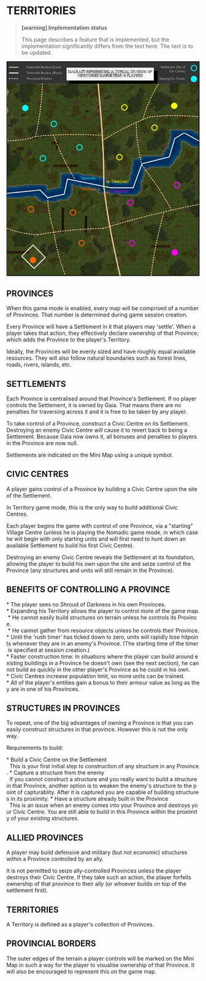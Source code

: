 TERRITORIES
===========

> **[warning] Implementation status**
>
> This page describes a feature that is implemented, but the implementation
> significantly differs from the text here. The text is to be updated.


![Territories3.jpg](territories/Territories3.jpg)

PROVINCES
---------

When this game mode is enabled, every map will be comprised of a number
of Provinces. That number is determined during game session creation.

Every Province will have a Settlement in it that players may 'settle'.
When a player takes that action, they effectively declare ownership of
that Province; which adds the Province to the player's Territory.

Ideally, the Provinces will be evenly sized and have roughly equal
available resources. They will also follow natural boundaries such as
forest lines, roads, rivers, islands, etc.

SETTLEMENTS
-----------

Each Province is centralised around that Province's Settlement. If no
player controls the Settlement, it is owned by Gaia. That means there
are no penalties for traversing across it and it is free to be taken by
any player.

To take control of a Province, construct a Civic Centre on its
Settlement. Destroying an enemy Civic Centre will cause it to revert
back to being a Settlement. Because Gaia now owns it, all bonuses and
penalties to players in the Province are now null.

Settlements are indicated on the Mini Map using a unique symbol.

CIVIC CENTRES
-------------

A player gains control of a Province by building a Civic Centre upon the
site of the Settlement.

In Territory game mode, this is the only way to build additional Civic
Centres.

Each player begins the game with control of one Province, via a
"starting" Village Centre (unless he is playing the Nomadic game mode,
in which case he will begin with only starting units and will first need
to hunt down an available Settlement to build his first Civic Centre).

Destroying an enemy Civic Centre reveals the Settlement at its
foundation, allowing the player to build his own upon the site and seize
control of the Province (any structures and units will still remain in
the Province).

BENEFITS OF CONTROLLING A PROVINCE
----------------------------------

* The player sees no Shroud of Darkness in his own Provinces.
* Expanding his Territory allows the player to control more of the game map.
 * He cannot easily build structures on terrain unless he controls its Province.
 * He cannot gather from resource objects unless he controls their Province.
* Until the 'rush timer' has ticked down to zero, units will rapidly lose hitpoints whenever they are in an enemy's Province. (The starting time of the timer is specified at session creation.)
* Faster construction time: In situations where the player can build around existing buildings in a Province he doesn't own (see the next section), he cannot build as quickly in the other player's Province as he could in his own.
* Civic Centres increase population limit, so more units can be trained.
* All of the player's entities gain a bonus to their armour value as long as they are in one of his Provinces.

STRUCTURES IN PROVINCES
-----------------------

To repeat, one of the big advantages of owning a Province is that you
can easily construct structures in that province. However this is not
the only way.

Requirements to build:

* Build a Civic Centre on the Settlement
  This is your first initial step to construction of any structure in any Province.
* Capture a structure from the enemy
  If you cannot construct a structure and you really want to build a structure in that Province, another option is to weaken the enemy's structure to the point of capturablity. After it is captured you are capable of building structures in its proximity.
* Have a structure already built in the Province
  This is an issue when an enemy comes into your Province and destroys your Civic Centre. You are still able to build in this Province within the proximity of your existing structures.

ALLIED PROVINCES
----------------

A player may build defensive and military (but not economic) structures
within a Province controlled by an ally.

It is not permitted to seize ally-controlled Provinces unless the player
destroys their Civic Centre. If they take such an action, the player
forfeits ownership of that province to their ally (or whoever builds on
top of the settlement first).

TERRITORIES
-----------

A Territory is defined as a player's collection of Provinces.

PROVINCIAL BORDERS
------------------

The outer edges of the terrain a player controls will be marked on the
Mini Map in such a way for the player to visualise ownership of that
Province. It will also be encouraged to represent this on the game map.
